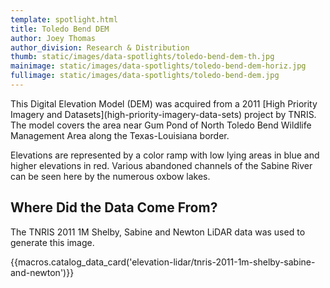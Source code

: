 ```yaml
---
template: spotlight.html
title: Toledo Bend DEM
author: Joey Thomas
author_division: Research & Distribution
thumb: static/images/data-spotlights/toledo-bend-dem-th.jpg
mainimage: static/images/data-spotlights/toledo-bend-dem-horiz.jpg
fullimage: static/images/data-spotlights/toledo-bend-dem.jpg
---
```


<p class="lead">This Digital Elevation Model (DEM) was acquired from a 2011 [High Priority Imagery and Datasets](high-priority-imagery-data-sets) project by TNRIS. The model covers the area near Gum Pond of North Toledo Bend Wildlife Management Area along the Texas-Louisiana border.</p>

Elevations are represented by a color
ramp with low lying areas in blue and higher elevations in red.  Various
abandoned channels of the Sabine River can be seen here by the numerous oxbow
lakes.

## Where Did the Data Come From?

The TNRIS 2011 1M Shelby, Sabine and Newton LiDAR data was used to generate this image.

{{macros.catalog_data_card('elevation-lidar/tnris-2011-1m-shelby-sabine-and-newton')}}
